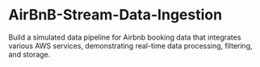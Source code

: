 # AirBnB-Stream-Data-Ingestion
Build a simulated data pipeline for Airbnb booking data that integrates various AWS services, demonstrating real-time data processing, filtering, and storage.
